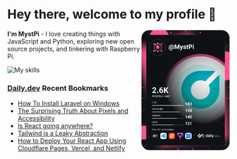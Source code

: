 # Hey there, welcome to my profile 👋

<a href="https://app.daily.dev/MystPi"><img src="https://github.com/MystPi/MystPi/blob/main/devcard.svg" width="200" alt="MystPi's Dev Card" align="right"/></a>

**I'm MystPi** - I love creating things with JavaScript and Python, exploring new open source projects, and tinkering with Raspberry Pi.

![My skills](https://skillicons.dev/icons?i=svelte,js,html,css,py,raspberrypi,react,tailwind)

### [Daily.dev](https://daily.dev) Recent Bookmarks
<!-- daily.dev BOOKMARKS:START -->
- [How To Install Laravel on Windows](https://app.daily.dev/posts/Ov6n9Rw_x?utm_source=rss&utm_medium=bookmarks&utm_campaign=Itr6mLfRdMms0HCyePtl9)
- [The Surprising Truth About Pixels and Accessibility](https://app.daily.dev/posts/KJ6qDeaOU?utm_source=rss&utm_medium=bookmarks&utm_campaign=Itr6mLfRdMms0HCyePtl9)
- [Is React going anywhere?](https://app.daily.dev/posts/kk7qnX1Wi?utm_source=rss&utm_medium=bookmarks&utm_campaign=Itr6mLfRdMms0HCyePtl9)
- [Tailwind is a Leaky Abstraction](https://app.daily.dev/posts/Wz-mbzUgB?utm_source=rss&utm_medium=bookmarks&utm_campaign=Itr6mLfRdMms0HCyePtl9)
- [How to Deploy Your React App Using Cloudflare Pages, Vercel, and Netlify](https://app.daily.dev/posts/tU9hIjHgt?utm_source=rss&utm_medium=bookmarks&utm_campaign=Itr6mLfRdMms0HCyePtl9)
<!-- daily.dev BOOKMARKS:END -->
